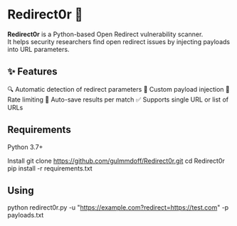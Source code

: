 
# Redirect0r 🚨

**Redirect0r** is a Python-based Open Redirect vulnerability scanner.  
It helps security researchers find open redirect issues by injecting payloads into URL parameters.


## ✨ Features
🔍 Automatic detection of redirect parameters
🚀 Custom payload injection
🧠 Rate limiting
📁 Auto-save results per match
✅ Supports single URL or list of URLs



 ## Requirements
 Python 3.7+

 
 Install 
 git clone https://github.com/gulmmdoff/Redirect0r.git 
 cd Redirect0r
 pip install -r requirements.txt


 ## Using
 python redirect0r.py -u "https://example.com?redirect=https://test.com" -p payloads.txt

